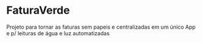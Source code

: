 FaturaVerde
===========

Projeto para tornar as faturas sem papeis e centralizadas em um único App e p/ leituras de água e luz automatizadas
